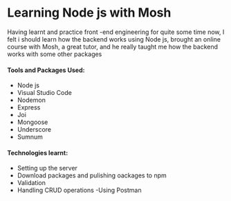 # Learning Node js with Mosh
Having learnt and practice front -end engineering for quite some time now, I felt i should learn how the backend works using Node js, brought an online course with Mosh, a great tutor, and he really taught me how the backend works with some other packages 

#### Tools and Packages Used:
- Node js
- Visual Studio Code 
- Nodemon
- Express
- Joi
- Mongoose
- Underscore
- Sumnum

#### Technologies learnt:
- Setting up the server
- Download packages and pulishing oackages to npm
- Validation
- Handling CRUD operations
-Using Postman 